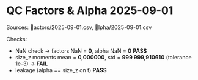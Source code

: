 ﻿# QC  Factors & Alpha 2025-09-01

Sources: actors/2025-09-01.csv, lpha/2025-09-01.csv

Checks:
- NaN check → factors NaN = **0**, alpha NaN = **0**  **PASS**
- size_z moments  mean = **0,000000**, std = **999 999,910610** (tolerance 1e-3) → **FAIL**
- leakage (alpha == size_z on t)  **PASS**
